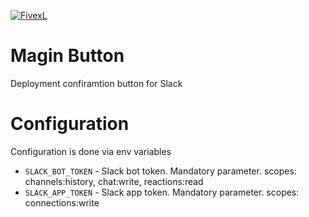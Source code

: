 [![FivexL](https://releases.fivexl.io/fivexlbannergit.jpg)](https://fivexl.io/)

# Magin Button

Deployment confiramtion button for Slack

# Configuration

Configuration is done via env variables

* `SLACK_BOT_TOKEN` - Slack bot token. Mandatory parameter. scopes: channels:history, chat:write, reactions:read
* `SLACK_APP_TOKEN` - Slack app token. Mandatory parameter. scopes: connections:write

